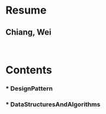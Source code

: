 Resume
=====
Chiang, Wei
-----
<br />

Contents
=====
### * DesignPattern
### * DataStructuresAndAlgorithms
